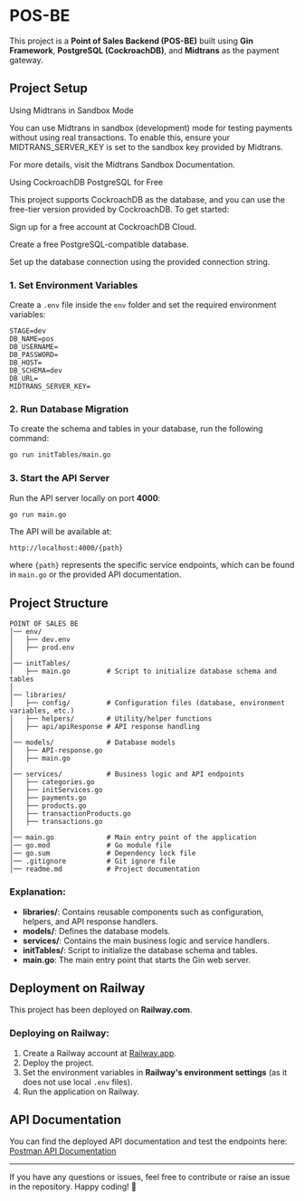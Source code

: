 # POS-BE

This project is a **Point of Sales Backend (POS-BE)** built using **Gin Framework**, **PostgreSQL (CockroachDB)**, and **Midtrans** as the payment gateway.

## Project Setup

Using Midtrans in Sandbox Mode

You can use Midtrans in sandbox (development) mode for testing payments without using real transactions. To enable this, ensure your MIDTRANS_SERVER_KEY is set to the sandbox key provided by Midtrans.

For more details, visit the Midtrans Sandbox Documentation.

Using CockroachDB PostgreSQL for Free

This project supports CockroachDB as the database, and you can use the free-tier version provided by CockroachDB. To get started:

Sign up for a free account at CockroachDB Cloud.

Create a free PostgreSQL-compatible database.

Set up the database connection using the provided connection string.

### 1. Set Environment Variables
Create a `.env` file inside the `env` folder and set the required environment variables:

```env
STAGE=dev
DB_NAME=pos
DB_USERNAME=
DB_PASSWORD=
DB_HOST=
DB_SCHEMA=dev
DB_URL=
MIDTRANS_SERVER_KEY=
```

### 2. Run Database Migration
To create the schema and tables in your database, run the following command:
```sh
go run initTables/main.go
```

### 3. Start the API Server
Run the API server locally on port **4000**:
```sh
go run main.go
```

The API will be available at:
```
http://localhost:4000/{path}
```
where `{path}` represents the specific service endpoints, which can be found in `main.go` or the provided API documentation.

## Project Structure

```
POINT OF SALES BE
│── env/
│   ├── dev.env
│   ├── prod.env
│
│── initTables/
│   ├── main.go         # Script to initialize database schema and tables
│
│── libraries/
│   ├── config/         # Configuration files (database, environment variables, etc.)
│   ├── helpers/        # Utility/helper functions
│   ├── api/apiResponse # API response handling
│
│── models/             # Database models
│   ├── API-response.go
│   ├── main.go
│
│── services/           # Business logic and API endpoints
│   ├── categories.go
│   ├── initServices.go
│   ├── payments.go
│   ├── products.go
│   ├── transactionProducts.go
│   ├── transactions.go
│
│── main.go             # Main entry point of the application
│── go.mod              # Go module file
│── go.sum              # Dependency lock file
│── .gitignore          # Git ignore file
│── readme.md           # Project documentation
```

### Explanation:
- **libraries/**: Contains reusable components such as configuration, helpers, and API response handlers.
- **models/**: Defines the database models.
- **services/**: Contains the main business logic and service handlers.
- **initTables/**: Script to initialize the database schema and tables.
- **main.go**: The main entry point that starts the Gin web server.

## Deployment on Railway
This project has been deployed on **Railway.com**.

### Deploying on Railway:
1. Create a Railway account at [Railway.app](https://railway.app/).
2. Deploy the project.
3. Set the environment variables in **Railway's environment settings** (as it does not use local `.env` files).
4. Run the application on Railway.

## API Documentation
You can find the deployed API documentation and test the endpoints here:
[Postman API Documentation](https://postman.com)

---
If you have any questions or issues, feel free to contribute or raise an issue in the repository. Happy coding! 🚀

